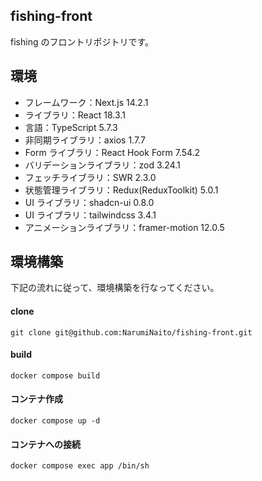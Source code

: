 ## fishing-front

fishing のフロントリポジトリです。

## 環境

- フレームワーク：Next.js 14.2.1
- ライブラリ：React 18.3.1
- 言語：TypeScript 5.7.3
- 非同期ライブラリ：axios 1.7.7
- Form ライブラリ：React Hook Form 7.54.2
- バリデーションライブラリ：zod 3.24.1
- フェッチライブラリ：SWR 2.3.0
- 状態管理ライブラリ：Redux(ReduxToolkit) 5.0.1
- UI ライブラリ：shadcn-ui 0.8.0
- UI ライブラリ：tailwindcss 3.4.1
- アニメーションライブラリ：framer-motion 12.0.5

## 環境構築

下記の流れに従って、環境構築を行なってください。

#### clone

```
git clone git@github.com:NarumiNaito/fishing-front.git
```

#### build

```
docker compose build
```

#### コンテナ作成

```
docker compose up -d
```

#### コンテナへの接続

```
docker compose exec app /bin/sh
```
